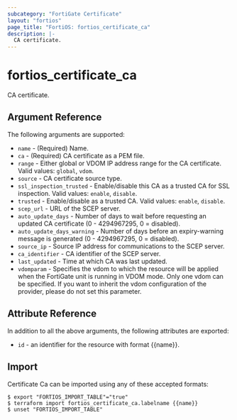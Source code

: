 ```yaml
---
subcategory: "FortiGate Certificate"
layout: "fortios"
page_title: "FortiOS: fortios_certificate_ca"
description: |-
  CA certificate.
---
```


# fortios_certificate_ca
CA certificate.

## Argument Reference

The following arguments are supported:

* `name` - (Required) Name.
* `ca` - (Required) CA certificate as a PEM file.
* `range` - Either global or VDOM IP address range for the CA certificate. Valid values: `global`, `vdom`.
* `source` - CA certificate source type.
* `ssl_inspection_trusted` - Enable/disable this CA as a trusted CA for SSL inspection. Valid values: `enable`, `disable`.
* `trusted` - Enable/disable as a trusted CA. Valid values: `enable`, `disable`.
* `scep_url` - URL of the SCEP server.
* `auto_update_days` - Number of days to wait before requesting an updated CA certificate (0 - 4294967295, 0 = disabled).
* `auto_update_days_warning` - Number of days before an expiry-warning message is generated (0 - 4294967295, 0 = disabled).
* `source_ip` - Source IP address for communications to the SCEP server.
* `ca_identifier` - CA identifier of the SCEP server.
* `last_updated` - Time at which CA was last updated.
* `vdomparam` - Specifies the vdom to which the resource will be applied when the FortiGate unit is running in VDOM mode. Only one vdom can be specified. If you want to inherit the vdom configuration of the provider, please do not set this parameter.


## Attribute Reference

In addition to all the above arguments, the following attributes are exported:
* `id` - an identifier for the resource with format {{name}}.

## Import

Certificate Ca can be imported using any of these accepted formats:
```
$ export "FORTIOS_IMPORT_TABLE"="true"
$ terraform import fortios_certificate_ca.labelname {{name}}
$ unset "FORTIOS_IMPORT_TABLE"
```

